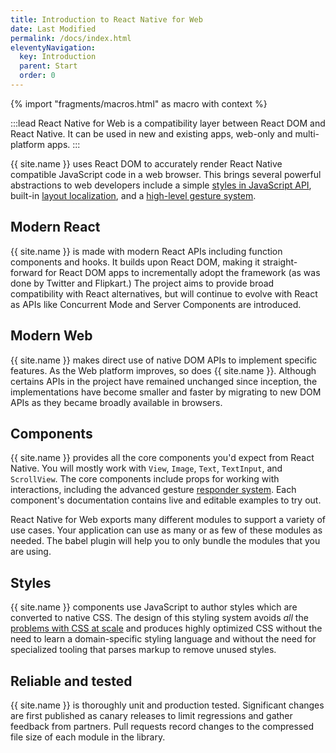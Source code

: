 ```yaml
---
title: Introduction to React Native for Web
date: Last Modified
permalink: /docs/index.html
eleventyNavigation:
  key: Introduction
  parent: Start
  order: 0
---
```


{% import "fragments/macros.html" as macro with context %}

:::lead
React Native for Web is a compatibility layer between React DOM and React Native. It can be used in new and existing apps, web-only and multi-platform apps.
:::

{{ site.name }} uses React DOM to accurately render React Native compatible JavaScript code in a web browser. This brings several powerful abstractions to web developers include a simple [styles in JavaScript API](/docs/stylesheet), built-in [layout localization](/docs/localization), and a [high-level gesture system](/docs/interactions/#responder-props-api).

## Modern React

{{ site.name }} is made with modern React APIs including function components and hooks. It builds upon React DOM, making it straight-forward for React DOM apps to incrementally adopt the framework (as was done by Twitter and Flipkart.) The project aims to provide broad compatibility with React alternatives, but will continue to evolve with React as APIs like Concurrent Mode and Server Components are introduced.

## Modern Web

{{ site.name }} makes direct use of native DOM APIs to implement specific features. As the Web platform improves, so does {{ site.name }}. Although certains APIs in the project have remained unchanged since inception, the implementations have become smaller and faster by migrating to new DOM APIs as they became broadly available in browsers.

## Components

{{ site.name }} provides all the core components you'd expect from React Native. You will mostly work with `View`, `Image`, `Text`, `TextInput`, and `ScrollView`. The core components include props for working with interactions, including the advanced gesture [responder system](/docs/interactions). Each component's documentation contains live and editable examples to try out. 

React Native for Web exports many different modules to support a variety of use cases. Your application can use as many or as few of these modules as needed. The babel plugin will help you to only bundle the modules that you are using.

## Styles

{{ site.name }} components use JavaScript to author styles which are converted to native CSS. The design of this styling system avoids *all* the [problems with CSS at scale](https://speakerdeck.com/vjeux/react-css-in-js) and produces highly optimized CSS without the need to learn a domain-specific styling language and without the need for specialized tooling that parses markup to remove unused styles.

## Reliable and tested

{{ site.name }} is thoroughly unit and production tested. Significant changes are first published as canary releases to limit regressions and gather feedback from partners. Pull requests record changes to the compressed file size of each module in the library.
